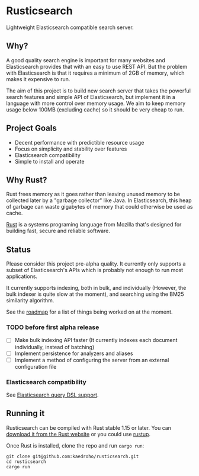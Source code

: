 # Rusticsearch

Lightweight Elasticsearch compatible search server.

## Why?

A good quality search engine is important for many websites and Elasticsearch provides that with an easy to use REST API. But the problem with Elasticsearch is that it requires a minimum of 2GB of memory, which makes it expensive to run.

The aim of this project is to build new search server that takes the powerful search features and simple API of Elasticsearch, but implement it in a language with more control over memory usage. We aim to keep memory usage below 100MB (excluding cache) so it should be very cheap to run.

## Project Goals

 - Decent performance with predictible resource usage
 - Focus on simplicity and stability over features
 - Elasticsearch compatibility
 - Simple to install and operate

## Why Rust?

Rust frees memory as it goes rather than leaving unused memory to be collected later by a "garbage collector" like Java. In Elasticsearch, this heap of garbage can waste gigabytes of memory that could otherwise be used as cache.

[Rust](http://www.rustlang.org/) is a systems programing language from Mozilla that's designed for building fast, secure and reliable software.

## Status

Please consider this project pre-alpha quality. It currently only supports a subset of Elasticsearch's APIs
which is probably not enough to run most applications.

It currently supports indexing, both in bulk, and individually (However, the bulk indexer is quite slow at the moment),
and searching using the BM25 similarity algorithm.

See the [roadmap](https://github.com/kaedroho/rusticsearch/wiki/Initial-development-roadmap) for a list of things
being worked on at the moment.

### TODO before first alpha release

 - [ ] Make bulk indexing API faster (It currently indexes each document individually, instead of batching)
 - [ ] Implement persistence for analyzers and aliases
 - [ ] Implement a method of configuring the server from an external configuration file

### Elasticsearch compatibility

See [Elasticsearch query DSL support](https://github.com/kaedroho/rusticsearch/wiki/Elasticsearch-query-DSL-support).

## Running it

Rusticsearch can be compiled with Rust stable 1.15 or later. You can [download it from the Rust website](https://www.rust-lang.org/en-US/downloads.html) or you could use [rustup](https://github.com/rust-lang-nursery/rustup.rs).

Once Rust is installed, clone the repo and run ``cargo run``:

```
git clone git@github.com:kaedroho/rusticsearch.git
cd rusticsearch
cargo run
```
